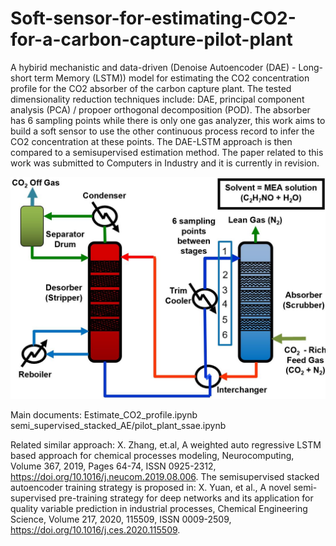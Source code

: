 # Soft-sensor-for-estimating-CO2-for-a-carbon-capture-pilot-plant
A hybirid mechanistic and data-driven (Denoise Autoencoder (DAE) - Long-short term Memory (LSTM)) model for estimating the CO2 concentration profile for the CO2 absorber of the carbon capture plant. The tested dimensionality reduction techniques include: DAE, principal component analysis (PCA) / propoer orthogonal decomposition (POD). The absorber has 6 sampling points while there is only one gas analyzer, this work aims to build a soft sensor to use the other continuous process record to infer the CO2 concentration at these points. The DAE-LSTM approach is then compared to a semisupervised estimation method. The paper related to this work was submitted to Computers in Industry and it is currently in revision.

![Process scheme](images/pilot_plant.jpg?raw=true)

Main documents:
Estimate_CO2_profile.ipynb
semi_supervised_stacked_AE/pilot_plant_ssae.ipynb

Related similar approach:
X. Zhang, et.al, A weighted auto regressive LSTM based approach for chemical processes modeling, Neurocomputing, Volume 367, 2019, Pages 64-74, ISSN 0925-2312, https://doi.org/10.1016/j.neucom.2019.08.006.
The semisupervised stacked autoencoder training strategy is proposed in:
X. Yuan, et al., A novel semi-supervised pre-training strategy for deep networks and its application for quality variable prediction in industrial processes, Chemical Engineering Science, Volume 217, 2020, 115509, ISSN 0009-2509, https://doi.org/10.1016/j.ces.2020.115509.